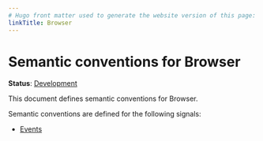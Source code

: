 ```yaml
---
# Hugo front matter used to generate the website version of this page:
linkTitle: Browser
---
```


# Semantic conventions for Browser

**Status**: [Development][DocumentStatus]

This document defines semantic conventions for Browser.

Semantic conventions are defined for the following signals:

* [Events](browser-events.md)

[DocumentStatus]: https://opentelemetry.io/docs/specs/otel/document-status
